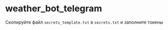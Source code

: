 # weather_bot_telegram

Скопируйте файл `secrets_template.txt` в `secrets.txt` и заполните токены 

